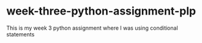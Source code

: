 # week-three-python-assignment-plp

This is my week 3 python assignment where I was using conditional statements
